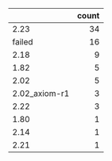 |               |   count |
|:--------------|--------:|
| 2.23          |      34 |
| failed        |      16 |
| 2.18          |       9 |
| 1.82          |       5 |
| 2.02          |       5 |
| 2.02_axiom-r1 |       3 |
| 2.22          |       3 |
| 1.80          |       1 |
| 2.14          |       1 |
| 2.21          |       1 |